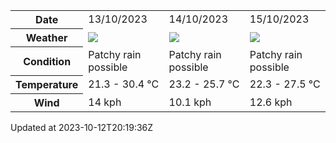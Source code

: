 
<table>
    <tr>
        <th>Date</th>
        <td>13/10/2023</td><td>14/10/2023</td><td>15/10/2023</td>
    </tr>
    <tr>
        <th>Weather</th>
        <td><img src="https://cdn.weatherapi.com/weather/64x64/day/176.png"/></td><td><img src="https://cdn.weatherapi.com/weather/64x64/day/176.png"/></td><td><img src="https://cdn.weatherapi.com/weather/64x64/day/176.png"/></td>
    </tr>
    <tr>
        <th>Condition</th>
        <td width="200px">Patchy rain possible</td><td width="200px">Patchy rain possible</td><td width="200px">Patchy rain possible</td>
    </tr>
    <tr>
        <th>Temperature</th>
        <td>21.3 -  30.4 °C</td><td>23.2 -  25.7 °C</td><td>22.3 -  27.5 °C</td>
    </tr>
    <tr>
        <th>Wind</th>
        <td>14 kph</td><td>10.1 kph</td><td>12.6 kph</td>
    </tr>
</table>


Updated at 2023-10-12T20:19:36Z
